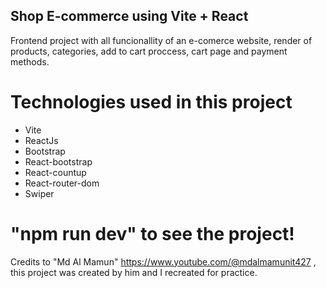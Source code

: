 ## Shop E-commerce using Vite + React

Frontend project with all funcionallity of an e-comerce website, render of products, categories, add to cart proccess, cart page and payment methods.

# Technologies used in this project

- Vite
- ReactJs
- Bootstrap 
- React-bootstrap
- React-countup
- React-router-dom
- Swiper

# "npm run dev" to see the project!

Credits to "Md Al Mamun" https://www.youtube.com/@mdalmamunit427 , this project was created by him and I recreated for practice.